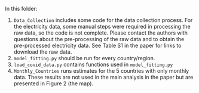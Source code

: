 In this folder: 

1. `Data_Collection` includes some code for the data collection process. For the electricity data, some manual steps were required in processing the raw data, so the code is not complete. Please contact the authors with questions about the pre-processing of the raw data and to obtain the pre-processed electricity data. See Table S1 in the paper for links to download the raw data.
2. `model_fitting.py` should be run for every country/region.
3. `load_covid_data.py` contains functions used in `model_fitting.py`
4. `Monthly_Countries` runs estimates for the 5 countries with only monthly data. These results are not used in the main analysis in the paper but are presented in Figure 2 (the map). 
